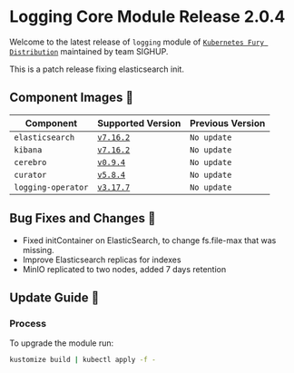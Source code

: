 # Logging Core Module Release 2.0.4

Welcome to the latest release of `logging` module of [`Kubernetes Fury
Distribution`](https://github.com/sighupio/fury-distribution) maintained by team
SIGHUP.

This is a patch release fixing elasticsearch init.

## Component Images 🚢

| Component          | Supported Version                                                                                      | Previous Version |
|--------------------|--------------------------------------------------------------------------------------------------------|------------------|
| `elasticsearch`    | [`v7.16.2`](https://www.elastic.co/guide/en/elasticsearch/reference/current/release-notes-7.16.3.html) | `No update`      |
| `kibana`           | [`v7.16.2`](https://www.elastic.co/guide/en/kibana/current/release-notes-7.16.2.html)                  | `No update`      |
| `cerebro`          | [`v0.9.4`](https://github.com/lmenezes/cerebro/releases/tag/v0.9.4)                                    | `No update`      |
| `curator`          | [`v5.8.4`](https://github.com/elastic/curator/releases/tag/v5.8.4)                                     | `No update`      |
| `logging-operator` | [`v3.17.7`](https://github.com/banzaicloud/logging-operator/releases/tag/3.17.7)                       | `No update`      |

## Bug Fixes and Changes 🐛

- Fixed initContainer on ElasticSearch, to change fs.file-max that was missing.
- Improve Elasticsearch replicas for indexes
- MinIO replicated to two nodes, added 7 days retention

## Update Guide 🦮

### Process

To upgrade the module run:

```bash
kustomize build | kubectl apply -f -
```

